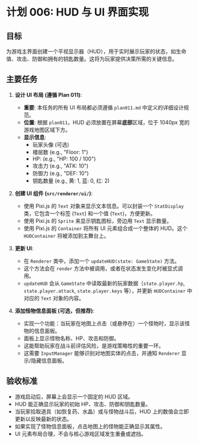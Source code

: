 # 计划 006: HUD 与 UI 界面实现

## 目标

为游戏主界面创建一个平视显示器（HUD），用于实时展示玩家的状态，如生命值、攻击、防御和拥有的钥匙数量。这将为玩家提供决策所需的关键信息。

## 主要任务

1.  **设计 UI 布局 (遵循 Plan 011)**:
    - **重要**: 本任务的所有 UI 布局都必须遵循 `plan011.md` 中定义的详细设计规范。
    - **位置**: 根据 `plan011`，HUD 必须放置在屏幕**底部**区域，位于 1040px 宽的游戏地图区域下方。
    - **显示信息**:
        - 玩家头像 (可选)
        - 楼层数 (e.g., "Floor: 1")
        - HP: (e.g., "HP: 100 / 100")
        - 攻击力 (e.g., "ATK: 10")
        - 防御力 (e.g., "DEF: 10")
        - 钥匙数量 (e.g., 黄: 1, 蓝: 0, 红: 2)

2.  **创建 UI 组件 (`src/renderer/ui/`)**:
    - 使用 Pixi.js 的 `Text` 对象来显示文本信息。可以封装一个 `StatDisplay` 类，它包含一个标签 (`Text`) 和一个值 (`Text`)，方便更新。
    - 使用 Pixi.js 的 `Sprite` 来显示钥匙图标，旁边用 `Text` 显示数量。
    - 使用 Pixi.js 的 `Container` 将所有 UI 元素组合成一个整体的 HUD。这个 `HUDContainer` 将被添加到主舞台上。

3.  **更新 UI**:
    - 在 `Renderer` 类中，添加一个 `updateHUD(state: GameState)` 方法。
    - 这个方法会在 `render` 方法中被调用，或者在状态发生变化时被显式调用。
    - `updateHUD` 会从 `GameState` 中读取最新的玩家数据（`state.player.hp`, `state.player.attack`, `state.player.keys` 等），并更新 `HUDContainer` 中对应的 `Text` 对象的内容。

4.  **添加怪物信息面板 (可选，但推荐)**:
    - 实现一个功能：当玩家在地图上点击（或悬停在）一个怪物时，显示该怪物的信息面板。
    - 面板上显示怪物名称、HP、攻击和防御。
    - 这能帮助玩家在战斗前评估风险，是游戏策略性的重要一环。
    - 这需要 `InputManager` 能够识别对地图实体的点击，并通知 `Renderer` 显示/隐藏信息面板。

## 验收标准

- 游戏启动后，屏幕上会显示一个固定的 HUD 区域。
- HUD 能正确显示玩家的初始 HP、攻击、防御和钥匙数量。
- 当玩家拾取道具（如恢复药、水晶）或与怪物战斗后，HUD 上的数值会立即更新以反映最新的状态。
- 如果实现了怪物信息面板，点击地图上的怪物能正确显示其属性。
- UI 元素布局合理，不会与核心游戏区域发生重叠或遮挡。
